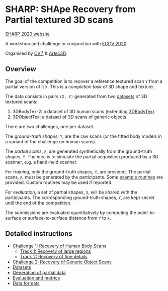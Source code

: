 # SHARP: SHApe Recovery from Partial textured 3D scans

[SHARP 2020 website](https://cvi2.uni.lu/sharp2020/)

A workshop and challenge in conjunction with
[ECCV 2020](https://eccv2020.eu/workshops/).

Organised by [CVI²](https://cvi2.uni.lu) & [Artec3D](https://www.artec3d.com).

## Overview

The goal of the competition is to recover a reference textured scan `Y` from a
partial version of it `X`.
This is a *completion task* of 3D shape and texture.

The data consists in pairs `(X, Y)` generated from two
[datasets](doc/datasets.md) of 3D textured scans:

1. 3DBodyTex-2: a dataset of 3D human scans (extending
   [3DBodyTex](https://cvi2.uni.lu/datasets/)).
2. 3DObjectTex: a dataset of 3D scans of generic objects.

There are two challenges, one per dataset.

The *ground-truth shapes*, `Y`, are the raw scans (or the fitted body models in
a variant of the challenge on human scans).

The *partial scans*, `X`, are generated synthetically from the ground-truth
shapes, `Y`.
The idea is to simulate the partial acquisition produced by a 3D scanner, e.g.
a hand-held scanner.

For *training*, only the ground-truth shapes, `Y`, are provided.
The partial scans, `X`, must be generated by the participants.
Some [example routines](sharp/preprocess.py) are provided.
Custom routines may be used if reported.

For *evaluation*, a set of partial shapes, `X`, will be shared with the
participants.
The corresponding ground-truth shapes, `Y`, are kept secret until the end of
the competition.

The submissions are evaluated quantitatively by computing the point-to-surface
or surface-to-surface distance from `Y` to `X`.

## Detailed instructions

- [Challenge 1: Recovery of Human Body Scans](doc/challenge_1.md)
  - [Track 1: Recovery of large regions](doc/challenge_1_track_1.md)
  - [Track 2: Recovery of fine details](doc/challenge_1_track_1.md)
- [Challenge 2: Recovery of Generic Object Scans](doc/challenge_2.md)
- [Datasets](doc/datasets.md)
- [Generation of partial data](doc/partial_data.md)
- [Evaluation and metrics]()
- [Data formats](doc/formats.md)
